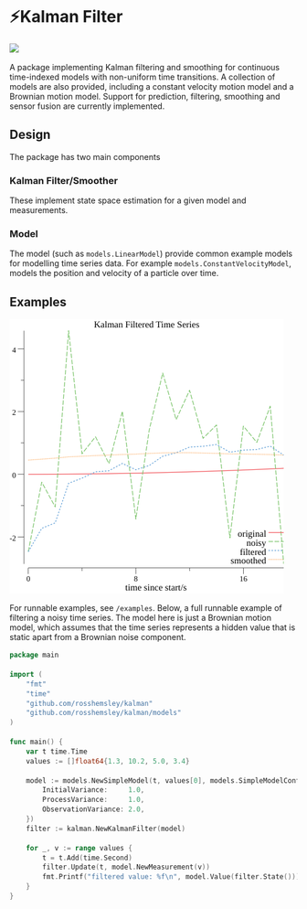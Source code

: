# ⚡️Kalman Filter

[![](https://godoc.org/github.com/rosshemsley/kalman?status.svg)](https://godoc.org/github.com/rosshemsley/kalman)

A package implementing Kalman filtering and smoothing for continuous time-indexed models with non-uniform time transitions.
A collection of models are also provided, including a constant velocity motion model and a Brownian motion model.
Support for prediction, filtering, smoothing and sensor fusion are currently implemented.

## Design
The package has two main components

### Kalman Filter/Smoother
These implement state space estimation for a given model and measurements.


### Model

The model (such as `models.LinearModel`) provide common example models for modelling
time series data. For example `models.ConstantVelocityModel`, models the position
and velocity of a particle over time.


## Examples

![Alt text](examples/images/time_series_example_plot.png?raw=true "time series example")

For runnable examples, see `/examples`. Below, a full runnable example of filtering
a noisy time series. The model here is just a Brownian motion model, which assumes
that the time series represents a hidden value that is static apart from a Brownian noise
component.

```go
package main

import (
	"fmt"
	"time"
	"github.com/rosshemsley/kalman"
	"github.com/rosshemsley/kalman/models"
)

func main() {
	var t time.Time
	values := []float64{1.3, 10.2, 5.0, 3.4}

	model := models.NewSimpleModel(t, values[0], models.SimpleModelConfig{
		InitialVariance:     1.0,
		ProcessVariance:     1.0,
		ObservationVariance: 2.0,
	})
	filter := kalman.NewKalmanFilter(model)

	for _, v := range values {
		t = t.Add(time.Second)
		filter.Update(t, model.NewMeasurement(v))
		fmt.Printf("filtered value: %f\n", model.Value(filter.State()))
	}
}
```

